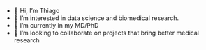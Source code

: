 - 👋 Hi, I’m Thiago
- 👀 I’m interested in data science and biomedical research.
- 🌱 I’m currently in my MD/PhD
- 💞️ I’m looking to collaborate on projects that bring better medical research

<!---
csthiago/csthiago is a ✨ special ✨ repository because its `README.md` (this file) appears on your GitHub profile.
You can click the Preview link to take a look at your changes.
--->
